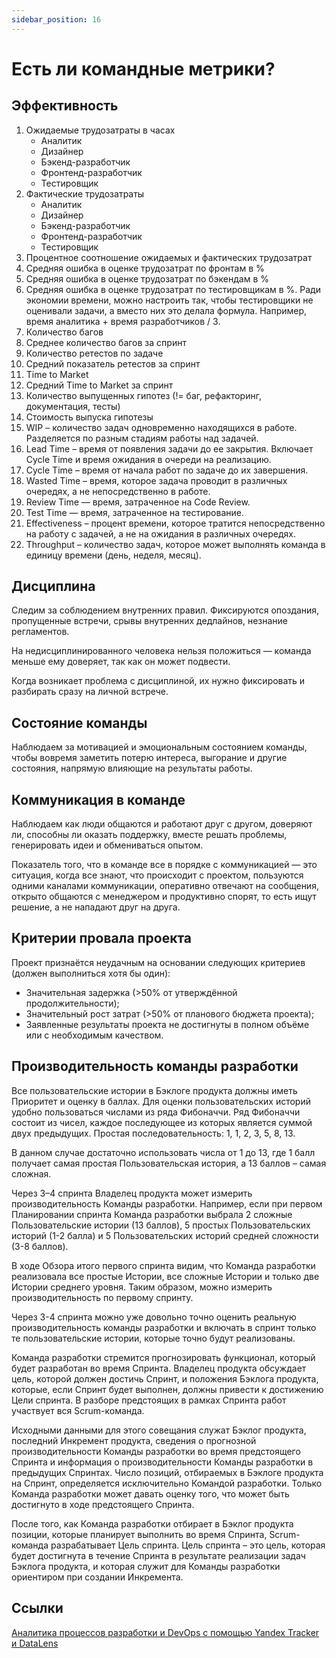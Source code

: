 ```yaml
---
sidebar_position: 16
---
```

# Есть ли командные метрики?

## Эффективность
1. Ожидаемые трудозатраты в часах
   - Аналитик
   - Дизайнер
   - Бэкенд-разработчик
   - Фронтенд-разработчик
   - Тестировщик
2. Фактические трудозатраты
   - Аналитик
   - Дизайнер
   - Бэкенд-разработчик
   - Фронтенд-разработчик
   - Тестировщик
3. Процентное соотношение ожидаемых и фактических трудозатрат 
4. Средняя ошибка в оценке трудозатрат по фронтам в %
5. Средняя ошибка в оценке трудозатрат по бэкендам в %
6. Средняя ошибка в оценке трудозатрат по тестировщикам в %. Ради экономии времени, можно настроить так, чтобы тестировщики не оценивали задачи, а вместо них это делала формула. Например, время аналитика + время разработчиков / 3.
7. Количество багов
8. Среднее количество багов за спринт
9.  Количество ретестов по задаче
10. Средний показатель ретестов за спринт
11. Time to Market
12. Средний Time to Market за спринт 
13. Количество выпущенных гипотез (!= баг, рефакторинг, документация, тесты)
14. Стоимость выпуска гипотезы
15. WIP – количество задач одновременно находящихся в работе. Разделяется по разным стадиям работы над задачей.
16. Lead Time – время от появления задачи до ее закрытия. Включает Cycle Time и время ожидания в очереди на реализацию.
17. Cycle Time – время от начала работ по задаче до их завершения.
18. Wasted Time – время, которое задача проводит в различных очередях, а не непосредственно в работе.
19. Review Time — время, затраченное на Code Review.
20. Test Time — время, затраченное на тестирование.
21. Effectiveness – процент времени, которое тратится непосредственно на работу с задачей, а не на ожидания в различных очередях.
22. Throughput – количество задач, которое может выполнять команда в единицу времени (день, неделя, месяц).

## Дисциплина

Следим за соблюдением внутренних правил. Фиксируются опоздания, пропущенные встречи, срывы внутренних дедлайнов, незнание регламентов.

На недисциплинированного человека нельзя положиться — команда меньше ему доверяет, так как он может подвести. 

Когда возникает проблема с дисциплиной, их нужно фиксировать и разбирать сразу на личной встрече.

## Состояние команды

Наблюдаем за мотивацией и эмоциональным состоянием команды, чтобы вовремя заметить потерю интереса, выгорание и другие состояния, напрямую влияющие на результаты работы.

## Коммуникация в команде

Наблюдаем как люди общаются и работают друг с другом, доверяют ли, способны ли оказать поддержку, вместе решать проблемы, генерировать идеи и обмениваться опытом.

Показатель того, что в команде все в порядке с коммуникацией — это ситуация, когда все знают, что происходит с проектом, пользуются одними каналами коммуникации, оперативно отвечают на сообщения, открыто общаются с менеджером и продуктивно спорят, то есть ищут решение, а не нападают друг на друга.

## Критерии провала проекта
Проект признаётся	неудачным на основании следующих критериев (должен выполниться хотя бы один):
- Значительная задержка (>50% от утверждённой продолжительности);
- Значительный рост затрат (>50% от планового бюджета проекта);
- Заявленные результаты проекта не достигнуты в полном объёме или с необходимым качеством.

## Производительность команды разработки
Все пользовательские истории в Бэклоге продукта должны иметь Приоритет и оценку в баллах.
Для оценки пользовательских историй удобно пользоваться числами из ряда Фибоначчи. Ряд Фибоначчи состоит из чисел, каждое последующее из которых является суммой двух предыдущих. Простая последовательность: 1, 1, 2, 3, 5, 8, 13.

В данном случае достаточно использовать числа от 1 до 13, где 1 балл получает самая простая Пользовательская история, а 13 баллов – самая сложная.

Через 3–4 спринта Владелец продукта может измерить производительность Команды разработки.
Например, если при первом Планировании спринта Команда разработки выбрала 2 сложные Пользовательские истории (13 баллов), 5 простых Пользовательских историй (1-2 балла) и 5 Пользовательских историй средней сложности (3-8 баллов).

В ходе Обзора итого первого спринта видим, что Команда разработки реализовала все простые Истории, все сложные Истории и только две Истории среднего уровня. Таким образом, можно измерить производительность по первому спринту.

Через 3-4 спринта можно уже довольно точно оценить реальную производительность команды разработки и включать в спринт только те пользовательские истории, которые точно будут реализованы.

Команда разработки стремится прогнозировать функционал, который будет разработан во время Спринта. Владелец продукта обсуждает цель, которой должен достичь Спринт, и положения Бэклога продукта, которые, если Спринт будет выполнен, должны привести к достижению Цели спринта. В разборе предстоящих в рамках Спринта работ участвует вся Scrum-команда.

Исходными данными для этого совещания служат Бэклог продукта, последний Инкремент продукта, сведения о прогнозной производительности Команды разработки во время предстоящего Спринта и информация о производительности Команды разработки в предыдущих Спринтах. Число позиций, отбираемых в Бэклоге продукта на Спринт, определяется исключительно Командой разработки. Только Команда разработки может давать оценку того, что может быть достигнуто в ходе предстоящего Спринта.

После того, как Команда разработки отбирает в Бэклог продукта позиции, которые планирует выполнить во время Спринта, Scrum-команда разрабатывает Цель спринта. Цель спринта – это цель, которая будет достигнута в течение Спринта в результате реализации задач Бэклога продукта, и которая служит для Команды разработки ориентиром при создании Инкремента.

## Ссылки
[Аналитика процессов разработки и DevOps с помощью Yandex Tracker и DataLens](https://www.youtube.com/watch?v=5u-Ac_r_a18&list=PL1x4ET76A10YpUZsDCTEQ2oB7FhmQlmSb)